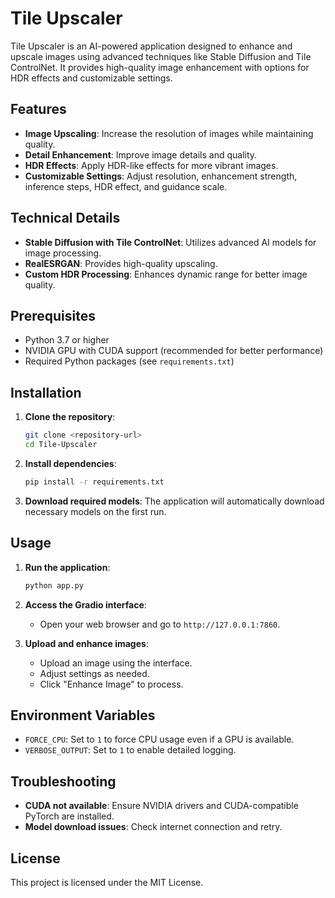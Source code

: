 # Tile Upscaler

Tile Upscaler is an AI-powered application designed to enhance and upscale images using advanced techniques like Stable Diffusion and Tile ControlNet. It provides high-quality image enhancement with options for HDR effects and customizable settings.

## Features

- **Image Upscaling**: Increase the resolution of images while maintaining quality.
- **Detail Enhancement**: Improve image details and quality.
- **HDR Effects**: Apply HDR-like effects for more vibrant images.
- **Customizable Settings**: Adjust resolution, enhancement strength, inference steps, HDR effect, and guidance scale.

## Technical Details

- **Stable Diffusion with Tile ControlNet**: Utilizes advanced AI models for image processing.
- **RealESRGAN**: Provides high-quality upscaling.
- **Custom HDR Processing**: Enhances dynamic range for better image quality.

## Prerequisites

- Python 3.7 or higher
- NVIDIA GPU with CUDA support (recommended for better performance)
- Required Python packages (see `requirements.txt`)

## Installation

1. **Clone the repository**:
   ```bash
   git clone <repository-url>
   cd Tile-Upscaler
   ```

2. **Install dependencies**:
   ```bash
   pip install -r requirements.txt
   ```

3. **Download required models**:
   The application will automatically download necessary models on the first run.

## Usage

1. **Run the application**:
   ```bash
   python app.py
   ```

2. **Access the Gradio interface**:
   - Open your web browser and go to `http://127.0.0.1:7860`.

3. **Upload and enhance images**:
   - Upload an image using the interface.
   - Adjust settings as needed.
   - Click "Enhance Image" to process.

## Environment Variables

- `FORCE_CPU`: Set to `1` to force CPU usage even if a GPU is available.
- `VERBOSE_OUTPUT`: Set to `1` to enable detailed logging.

## Troubleshooting

- **CUDA not available**: Ensure NVIDIA drivers and CUDA-compatible PyTorch are installed.
- **Model download issues**: Check internet connection and retry.

## License

This project is licensed under the MIT License. 
